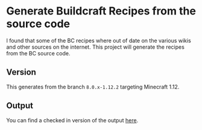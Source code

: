 # Generate Buildcraft Recipes from the source code

I found that some of the BC recipes where out of date on the various wikis and other sources on the internet. This project will generate the recipes from the BC source code.

## Version

This generates from the branch `8.0.x-1.12.2` targeting Minecraft 1.12.

## Output

You can find a checked in version of the output [here](recipes.md).
